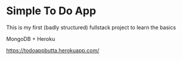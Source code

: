 # Simple To Do App

This is my first (badly structured) fullstack project to learn the basics

MongoDB + Heroku

https://todoappbutta.herokuapp.com/
